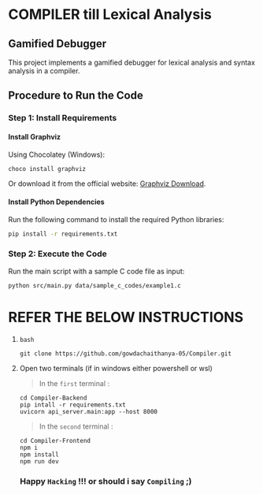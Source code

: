 # COMPILER till Lexical Analysis

## Gamified Debugger

This project implements a gamified debugger for lexical analysis and syntax analysis in a compiler.

## Procedure to Run the Code

### Step 1: Install Requirements

#### Install Graphviz

Using Chocolatey (Windows):
```bash
choco install graphviz
```

Or download it from the official website: [Graphviz Download](https://graphviz.org/download/).

#### Install Python Dependencies

Run the following command to install the required Python libraries:
```bash
pip install -r requirements.txt
```

### Step 2: Execute the Code

Run the main script with a sample C code file as input:
```bash
python src/main.py data/sample_c_codes/example1.c
```

# REFER THE BELOW INSTRUCTIONS 

1. ```bash```
   ```
   git clone https://github.com/gowdachaithanya-05/Compiler.git
   ```
2. Open two terminals (if in windows either powershell or wsl)
   > In the `first` terminal : 
   ```
   cd Compiler-Backend
   pip intall -r requirements.txt
   uvicorn api_server.main:app --host 8000 
   ```

   > In the `second` terminal : 
   ```
   cd Compiler-Frontend
   npm i
   npm install
   npm run dev
   ```

   ### Happy ```Hacking``` !!! or should i say ```Compiling``` ;)